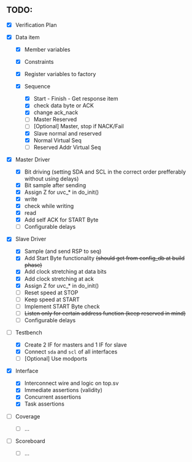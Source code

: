## TODO:
- [x] Verification Plan

- [x] Data item
    - [x] Member variables
    - [x] Constraints
    - [x] Register variables to factory

  - [x] Sequence
    - [x] Start - Finish - Get response item
    - [x] check data byte or ACK
    - [x] change ack_nack
    - [ ] Master Reserved
    - [ ] [Optional] Master, stop if NACK/Fail
    - [x] Slave normal and reserved
    - [x] Normal Virtual Seq
    - [ ] Reserved Addr Virtual Seq

- [x] Master Driver
    - [x] Bit driving (setting SDA and SCL in the correct order prefferably without using delays)
    - [x] Bit sample after sending
    - [x] Assign Z for uvc_* in do_init()
    - [x] write
    - [x] check while writing
    - [x] read
    - [x] Add self ACK for START Byte
    - [ ] Configurable delays

- [x] Slave Driver
    - [x] Sample (and send RSP to seq)
    - [x] Add Start Byte functionality ~~(should get from config_db at build phase)~~
    - [x] Add clock stretching at data bits
    - [x] Add clock stretching at ack
    - [x] Assign Z for uvc_* in do_init()
    - [ ] Reset speed at STOP
    - [ ] Keep speed at START
    - [ ] Implement START Byte check
    - [ ] ~~Listen only for certain address function (keep reserved in mind)~~
    - [ ] Configurable delays

- [ ] Testbench
    - [x] Create 2 IF for masters and 1 IF for slave
    - [x] Connect `sda` and `scl` of all interfaces
    - [ ] [Optional] Use modports

- [x] Interface
    - [x] Interconnect wire and logic on top.sv
    - [x] Immediate assertions (validity)
    - [x] Concurrent assertions
    - [x] Task assertions

-  [ ] Coverage
    - [ ] ...

- [ ] Scoreboard
    - [ ] ...
